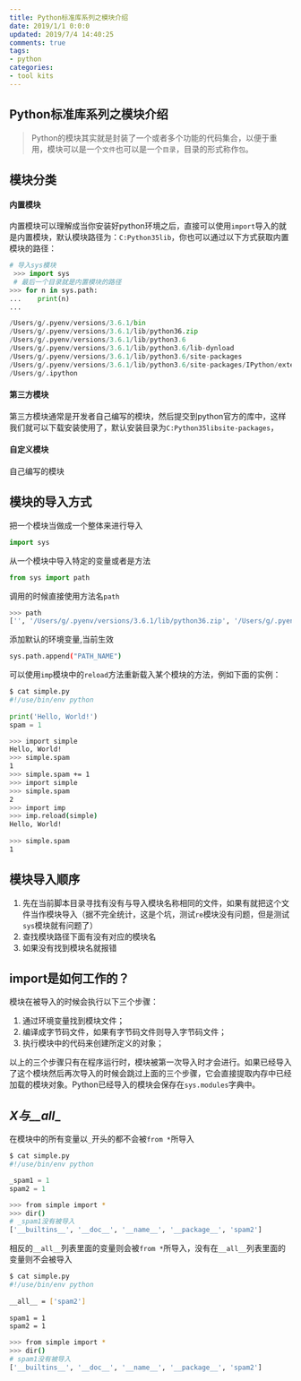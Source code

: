 ```yaml
---
title: Python标准库系列之模块介绍
date: 2019/1/1 0:0:0
updated: 2019/7/4 14:40:25
comments: true
tags:
- python
categories:
- tool kits
---
```


## Python标准库系列之模块介绍

> Python的模块其实就是封装了一个或者多个功能的代码集合，以便于重用，模块可以是一个`文件`也可以是一个`目录`，目录的形式称作`包`。

## 模块分类

#### **内置模块**

内置模块可以理解成当你安装好python环境之后，直接可以使用`import`导入的就是内置模块，默认模块路径为：`C:Python35lib`，你也可以通过以下方式获取内置模块的路径：

```python
# 导入sys模块
 >>> import sys
 # 最后一个目录就是内置模块的路径
>>> for n in sys.path:
...    print(n)
...    

/Users/g/.pyenv/versions/3.6.1/bin
/Users/g/.pyenv/versions/3.6.1/lib/python36.zip
/Users/g/.pyenv/versions/3.6.1/lib/python3.6
/Users/g/.pyenv/versions/3.6.1/lib/python3.6/lib-dynload
/Users/g/.pyenv/versions/3.6.1/lib/python3.6/site-packages
/Users/g/.pyenv/versions/3.6.1/lib/python3.6/site-packages/IPython/extensions
/Users/g/.ipython
```

#### **第三方模块**

第三方模块通常是开发者自己编写的模块，然后提交到python官方的库中，这样我们就可以下载安装使用了，默认安装目录为`C:Python35libsite-packages`，

#### **自定义模块**

自己编写的模块

## 模块的导入方式

把一个模块当做成一个整体来进行导入

```python
import sys
```

从一个模块中导入特定的变量或者是方法

```python
from sys import path
```

调用的时候直接使用方法名`path`

```bash
>>> path
['', '/Users/g/.pyenv/versions/3.6.1/lib/python36.zip', '/Users/g/.pyenv/versions/3.6.1/lib/python3.6', '/Users/g/.pyenv/versions/3.6.1/lib/python3.6/lib-dynload', '/Users/g/.pyenv/versions/3.6.1/lib/python3.6/site-packages']
```

添加默认的环境变量,当前生效

```bash
sys.path.append("PATH_NAME")
```

可以使用`imp`模块中的`reload`方法重新载入某个模块的方法，例如下面的实例：

```python
$ cat simple.py 
#!/use/bin/env python
 
print('Hello, World!')
spam = 1
```

```bash
>>> import simple
Hello, World!
>>> simple.spam
1
>>> simple.spam += 1
>>> import simple
>>> simple.spam
2
>>> import imp
>>> imp.reload(simple)
Hello, World!
 
>>> simple.spam
1
```



## 模块导入顺序

1. 先在当前脚本目录寻找有没有与导入模块名称相同的文件，如果有就把这个文件当作模块导入（据不完全统计，这是个坑，测试`re`模块没有问题，但是测试`sys`模块就有问题了）
2. 查找模块路径下面有没有对应的模块名
3. 如果没有找到模块名就报错



## import是如何工作的？

模块在被导入的时候会执行以下三个步骤：

1. 通过环境变量找到模块文件；
2. 编译成字节码文件，如果有字节码文件则导入字节码文件；
3. 执行模块中的代码来创建所定义的对象；

以上的三个步骤只有在程序运行时，模块被第一次导入时才会进行。如果已经导入了这个模块然后再次导入的时候会跳过上面的三个步骤，它会直接提取内存中已经加载的模块对象。Python已经导入的模块会保存在`sys.modules`字典中。



## _X与__all__

在模块中的所有变量以`_`开头的都不会被`from *`所导入

```python
$ cat simple.py 
#!/use/bin/env python

_spam1 = 1
spam2 = 1
```

```bash
>>> from simple import *
>>> dir()
# _spam1没有被导入
['__builtins__', '__doc__', '__name__', '__package__', 'spam2']
```

相反的`__all__`列表里面的变量则会被`from *`所导入，没有在`__all__`列表里面的变量则不会被导入

```bash
$ cat simple.py
#!/use/bin/env python
 
__all__ = ['spam2']
 
spam1 = 1
spam2 = 1
```

```bash
>>> from simple import *
>>> dir()
# spam1没有被导入
['__builtins__', '__doc__', '__name__', '__package__', 'spam2']
```


